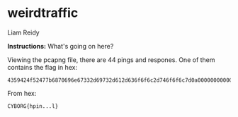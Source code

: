 # weirdtraffic
Liam Reidy

**Instructions:** What's going on here?

Viewing the pcapng file, there are 44 pings and respones. One of them contains the flag in hex:

```
4359424f52477b6870696e67332d69732d612d636f6f6c2d746f6f6c7d0a00000000000000000000000000000000000000000000000000000000000000000000
```

From hex:
```
CYBORG{hpin...l}
```

